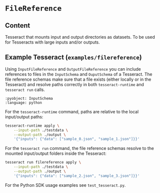 # `FileReference`

## Content

Tesseract that mounts input and output directories as datasets.
To be used for Tesseracts with large inputs and/or outputs.


## Example Tesseract (`examples/filereference`)

Using `InputFileReference` and `OutputFileReference` you can
include references to files in the `InputSchema` and `OuputSchema` of a Tesseract.
The file reference schemas make sure that a file exists (either locally or in the Tesseract)
and resolve paths correctly in both `tesseract-runtime` and `tesseract run` calls.

```{literalinclude} ../../../../examples/filereference/tesseract_api.py
:pyobject: InputSchema
:language: python
```


For the `tesseract-runtime` command, paths are relative to the local input/output paths:
```bash
tesseract-runtime apply \
    --input-path ./testdata \
    --output-path ./output \
    '{"inputs": {"data": ["sample_0.json", "sample_1.json"]}}'
```

For the `tesseract run` command, the file
reference schemas resolve to the mounted input/output folders inside the
Tesseract:
```bash
tesseract run filereference apply \
    --input-path ./testdata \
    --output-path ./output \
    '{"inputs": {"data": ["sample_2.json", "sample_3.json"]}}'
```

For the Python SDK usage examples see `test_tesseract.py`.
